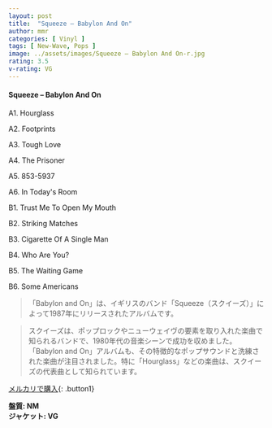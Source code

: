 ```yaml
---
layout: post
title:  "Squeeze – Babylon And On"
author: mmr
categories: [ Vinyl ]
tags: [ New-Wave, Pops ]
image: ../assets/images/Squeeze – Babylon And On-r.jpg
rating: 3.5
v-rating: VG
---
```


#### Squeeze – Babylon And On

A1. Hourglass

A2. Footprints

A3. Tough Love

A4. The Prisoner

A5. 853-5937

A6. In Today's Room

B1. Trust Me To Open My Mouth

B2. Striking Matches

B3. Cigarette Of A Single Man

B4. Who Are You?

B5. The Waiting Game

B6. Some Americans

> 「Babylon and On」は、イギリスのバンド「Squeeze（スクイーズ）」によって1987年にリリースされたアルバムです。

> スクイーズは、ポップロックやニューウェイヴの要素を取り入れた楽曲で知られるバンドで、1980年代の音楽シーンで成功を収めました。「Babylon and On」アルバムも、その特徴的なポップサウンドと洗練された楽曲が注目されました。特に「Hourglass」などの楽曲は、スクイーズの代表曲として知られています。

[メルカリで購入](https://jp.mercari.com/item/m85609686798){: .button1}

<div class="mt-4 mb-4 d-flex align-items-center">
<strong class="mr-1">盤質: NM</strong>
</div>
<div class="mt-4 mb-4 d-flex align-items-center">
<strong class="mr-1">ジャケット: VG</strong>
</div>
